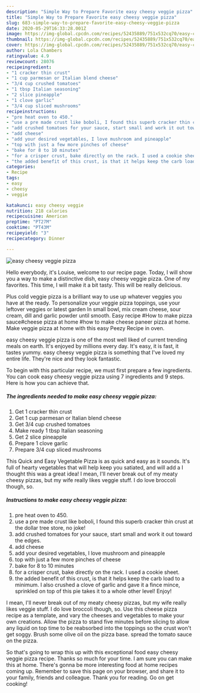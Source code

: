 ```yaml
---
description: "Simple Way to Prepare Favorite easy cheesy veggie pizza"
title: "Simple Way to Prepare Favorite easy cheesy veggie pizza"
slug: 683-simple-way-to-prepare-favorite-easy-cheesy-veggie-pizza
date: 2020-05-29T16:33:28.001Z
image: https://img-global.cpcdn.com/recipes/52435889/751x532cq70/easy-cheesy-veggie-pizza-recipe-main-photo.jpg
thumbnail: https://img-global.cpcdn.com/recipes/52435889/751x532cq70/easy-cheesy-veggie-pizza-recipe-main-photo.jpg
cover: https://img-global.cpcdn.com/recipes/52435889/751x532cq70/easy-cheesy-veggie-pizza-recipe-main-photo.jpg
author: Lola Chambers
ratingvalue: 4.9
reviewcount: 28076
recipeingredient:
- "1 cracker thin crust"
- "1 cup parmesan or Italian blend cheese"
- "3/4 cup crushed tomatoes"
- "1 tbsp Italian seasoning"
- "2 slice pineapple"
- "1 clove garlic"
- "3/4 cup sliced mushrooms"
recipeinstructions:
- "pre heat oven to 450."
- "use a pre made crust like boboli, I found this superb cracker thin crust at the dollar tree store, no joke!"
- "add crushed tomatoes for your sauce, start small and work it out toward the edges."
- "add cheese"
- "add your desired vegetables, I love mushroom and pineapple"
- "top with just a few more pinches of cheese"
- "bake for 8 to 10 minutes"
- "for a crisper crust, bake directly on the rack. I used a cookie sheet."
- "the added benefit of this crust, is that it helps keep the carb load to a minimum. I also crushed a clove of garlic and gave it a fince mince, sprinkled on top of this pie takes it to a whole other level! Enjoy!"
categories:
- Recipe
tags:
- easy
- cheesy
- veggie

katakunci: easy cheesy veggie 
nutrition: 218 calories
recipecuisine: American
preptime: "PT27M"
cooktime: "PT43M"
recipeyield: "3"
recipecategory: Dinner

---
```



![easy cheesy veggie pizza](https://img-global.cpcdn.com/recipes/52435889/751x532cq70/easy-cheesy-veggie-pizza-recipe-main-photo.jpg)

Hello everybody, it's Louise, welcome to our recipe page. Today, I will show you a way to make a distinctive dish, easy cheesy veggie pizza. One of my favorites. This time, I will make it a bit tasty. This will be really delicious.

Plus cold veggie pizza is a brilliant way to use up whatever veggies you have at the ready. To personalize your veggie pizza toppings, use your leftover veggies or latest garden In small bowl, mix cream cheese, sour cream, dill and garlic powder until smooth. Easy recipe #How to make pizza sauce#cheese pizza at home #how to make cheese paneer pizza at home. Make veggie pizza at home with this easy Peezy Recipe in oven.

easy cheesy veggie pizza is one of the most well liked of current trending meals on earth. It's enjoyed by millions every day. It's easy, it is fast, it tastes yummy. easy cheesy veggie pizza is something that I've loved my entire life. They're nice and they look fantastic.


To begin with this particular recipe, we must first prepare a few ingredients. You can cook easy cheesy veggie pizza using 7 ingredients and 9 steps. Here is how you can achieve that.

<!--inarticleads1-->

##### The ingredients needed to make easy cheesy veggie pizza:

1. Get 1 cracker thin crust
1. Get 1 cup parmesan or Italian blend cheese
1. Get 3/4 cup crushed tomatoes
1. Make ready 1 tbsp Italian seasoning
1. Get 2 slice pineapple
1. Prepare 1 clove garlic
1. Prepare 3/4 cup sliced mushrooms


This Quick and Easy Vegetable Pizza is as quick and easy as it sounds. It&#39;s full of hearty vegetables that will help keep you satiated, and will add a I thought this was a great idea! I mean, I&#39;ll never break out of my meaty cheesy pizzas, but my wife really likes veggie stuff. I do love broccoli though, so. 

<!--inarticleads2-->

##### Instructions to make easy cheesy veggie pizza:

1. pre heat oven to 450.
1. use a pre made crust like boboli, I found this superb cracker thin crust at the dollar tree store, no joke!
1. add crushed tomatoes for your sauce, start small and work it out toward the edges.
1. add cheese
1. add your desired vegetables, I love mushroom and pineapple
1. top with just a few more pinches of cheese
1. bake for 8 to 10 minutes
1. for a crisper crust, bake directly on the rack. I used a cookie sheet.
1. the added benefit of this crust, is that it helps keep the carb load to a minimum. I also crushed a clove of garlic and gave it a fince mince, sprinkled on top of this pie takes it to a whole other level! Enjoy!


I mean, I&#39;ll never break out of my meaty cheesy pizzas, but my wife really likes veggie stuff. I do love broccoli though, so. Use this cheese pizza recipe as a template, and vary the cheeses and vegetables to make your own creations. Allow the pizza to stand five minutes before slicing to allow any liquid on top time to be reabsorbed into the toppings so the crust won&#39;t get soggy. Brush some olive oil on the pizza base. spread the tomato sauce on the pizza. 

So that's going to wrap this up with this exceptional food easy cheesy veggie pizza recipe. Thanks so much for your time. I am sure you can make this at home. There's gonna be more interesting food at home recipes coming up. Remember to save this page on your browser, and share it to your family, friends and colleague. Thank you for reading. Go on get cooking!
